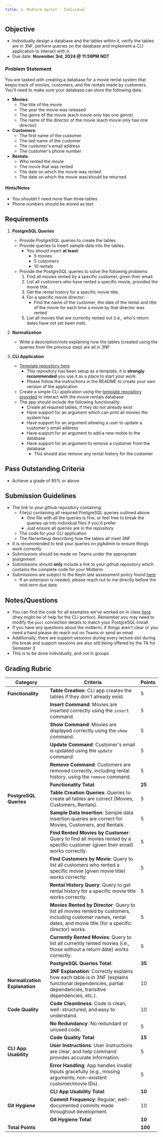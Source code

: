 ```yaml
---
title: 1. Midterm Sprint - Individual
---
```


## Objective
- Individually design a database and the tables within it, verify the tables are in 3NF, perform queries on the database and implement a CLI application to interact with it.
- Due date: **November 3rd, 2024 @ 11:59PM NDT**

### Problem Statement

You are tasked with creating a database for a movie rental system that keeps track of movies, customers, and the rentals made by customers. You'll need to make sure your database can store the following data:
- **Movies**:
  - The title of the movie
  - The year the movie was released
  - The genre of the movie (each movie only has one genre)
  - The name of the director of the movie (each movie only has one director)
- **Customers**:
  - The first name of the customer
  - The last name of the customer
  - The customer's email address
  - The customer's phone number
- **Rentals**:
  - Who rented the movie
  - The movie that was rented
  - The date on which the movie was rented
  - The date on which the movie was/should be returned

#### Hints/Notes
- You *shouldn't* need more than three tables
- Phone numbers should be stored as text

## Requirements

1. **PostgreSQL Queries**
    - Provide PostgreSQL queries to create the tables
    - Provide queries to insert sample data into the tables.
      - You should insert **at least**:
        - 5 movies
        - 5 customers
        - 10 rentals
    - Provide the PostgreSQL queries to solve the following problems:  
      1. Find all movies rented by a specific customer, given their email.
      1. List all customers who have rented a specific movie, provided the movie title.
      1. Get the rental history for a specific movie title.
      1. For a specific movie director:
          - Find the name of the customer, the date of the rental and title of the movie for each time a movie by that director was rented
      1. List all movies that are currently rented out (i.e., who's return dates have not yet been met).

1. **Normalization**
    - Write a description/note explaining how the tables (created using the queries from the previous step) are all in 3NF

1. **CLI Application**
    - [Template repository here](https://github.com/menglishca/database-midterm-base)
      - This repository has been setup as a template, it is **strongly recommended** you use it as a place to start your work.
      - Please follow the instructions in the README to create your own version of the application
    - Create a simple CLI application using the [template repository provided](https://github.com/menglishca/database-midterm-base) to interact with the movie rentals database
    - The app should include the following functionality:
      - Create all required tables, if they do not already exist
      - Have support for an argument which can print all movies the system has
      - Have support for an argument allowing a user to update a customer's email address
      - Have support for an argument to add a new mobie to the database
      - Have support for an argument to remove a customer from the database
        - This should also remove any rental history for the customer

## Pass Outstanding Criteria
- Achieve a grade of 85% or above

## Submission Guidelines
- The link to your github repository containing:
  - File(s) containing all required PostgreSQL queries outlined above
    - One file with all the queries is fine, or feel free to break the queries up into individual files if you'd prefer
    - Just ensure all queries are in the repository
  - The code for your CLI application
  - The file/writeup describing how the tables all meet 3NF
- It is recommended to test your queries on pgAdmin to ensure things work correctly
- Submissions should be made on Teams under the appropriate assignment
- Submissions should **only** include a link to your github repository which contains the complete code for your Midterm
- Submissions are subject to the Keyin late assessment policy found [here](https://keyincollege289.sharepoint.com/:b:/s/FullstasckJavascript-S3Sept.2024-Dec.2024912/EYwpucIvncpDoR94yNj3fOkB0CsE4c0IZ53Kqov0BumSAA?e=7N9ZfR)
  - If an extension is needed, please reach out to me directly before the mid-term due date.

## Notes/Questions
- You can find the code for all examples we've worked on in class [here](https://github.com/menglishca/keyin-code-samples) (they might be of help for the CLI portion). Remember you may need to modify the `pool` connection details to match your PostgreSQL install
- If you have any questions about the midterm, if things aren't clear or you need a hand please do reach out on Teams or send an email
- Additionally, there are support sessions during every lecture slot during the break and support sessions are also still being offered by the TA for Semester 3
- This is to be done individually, and not in groups

## Grading Rubric

| **Category**                  | **Criteria**                                                                                                                              | **Points** |
|-------------------------------|-------------------------------------------------------------------------------------------------------------------------------------------|------------|
| **Functionality**             | **Table Creation**: CLI app creates the tables if they don't already exist.                                                               | 5          |
|                               | **Insert Command**: Movies are inserted correctly using the `insert` command.                                                             | 5          |
|                               | **Show Command**: Movies are displayed correctly using the `show` command.                                                                | 5          |
|                               | **Update Command**: Customer's email is updated using the `update` command.                                                               | 5          |
|                               | **Remove Command**: Customers are removed correctly, including rental history, using the `remove` command.                                | 5          |
|                               | **Functionality Total**:                                                                                                                  | **25**     |
| **PostgreSQL Queries**        | **Table Creation Queries**: Queries to create all tables are correct (Movies, Customers, Rentals).                                        | 5          |
|                               | **Sample Data Insertion**: Sample data insertion queries are correct for Movies, Customers, and Rentals.                                  | 5          |
|                               | **Find Rented Movies by Customer**: Query to find all movies rented by a specific customer (given their email) works correctly.           | 5          |
|                               | **Find Customers by Movie**: Query to list all customers who rented a specific movie (given movie title) works correctly.                 | 5          |
|                               | **Rental History Query**: Query to get rental history for a specific movie title works correctly.                                         | 5          |
|                               | **Movies Rented by Director**: Query to list all movies rented by customers, including customer names, rental dates, and movie title (for a specific director) works. | 5          |
|                               | **Currently Rented Movies**: Query to list all currently rented movies (i.e., those without a return date) works correctly.               | 5          |
|                               | **PostgreSQL Queries Total**:                                                                                                             | **35**     |
| **Normalization Explanation** | **3NF Explanation**: Correctly explains how each table is in 3NF (explains functional dependencies, partial dependencies, transitive dependencies, etc.).  | 10         |
| **Code Quality**              | **Code Cleanliness**: Code is clean, well-structured, and easy to understand.                                                             | 10         |
|                               | **No Redundancy**: No redundant or unused code.                                                                                           | 5          |
|                               | **Code Quality Total**:                                                                                                                   | **15**     |
| **CLI App Usability**         | **User Instructions**: User instructions are clear, and help command provides accurate information.                                       | 5          |
|                               | **Error Handling**: App handles invalid inputs gracefully (e.g., missing arguments, non-existent customer/movie IDs).                     | 5          |
|                               | **CLI App Usability Total**:                                                                                                              | **10**     |
| **Git Hygiene**               | **Commit Frequency**: Regular, well-documented commits made throughout development.                                                       | 10         |
|                               | **Git Hygiene Total**:                                                                                                                    | **10**     |
| **Total Points**              |                                                                                                                                           | **100**    |
